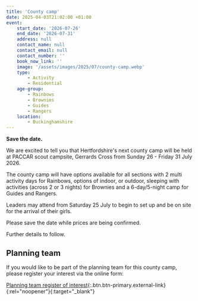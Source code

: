 ```yaml
---
title: 'County camp'
date: 2025-04-03T21:02:00 +01:00
event:
    start_date: '2026-07-26'
    end_date: '2026-07-31'
    address: null
    contact_name: null
    contact_email: null
    contact_number: ''
    book_now_link: ''
    image: '/assets/images/2025/07/county-camp.webp'
    type:
        - Activity
        - Residential
    age-group:
        - Rainbows
        - Brownies
        - Guides
        - Rangers
    location:
        - Buckinghamshire
---
```

**Save the date.**

We are excited to tell you that Hertfordshire's next county camp will be held at PACCAR scout campsite, Gerrards Cross from Sunday 26 - Friday 31 July 2026. 

The county camp will have options available for all sections with 2 multi activity days for Rainbows, options of indoor, or outdoor, sleeping with activities (across 2 or 3 nights) for Brownies and a 6-day/5-night camp for Guides and Rangers. 

Leaders may attend from Saturday 25 July to begin to set up and be on site for the arrival of their girls.

Please save the date while prices are being confirmed. 

Further details to follow.

## Planning team

If you would like to be part of the planning team for this county camp, please register your interest via the online form:

[Planning team register of interest](https://forms.office.com/e/7RfahnkXji){:.btn.btn-primary.external-link}{:rel="noopener"}{:target="_blank"}
